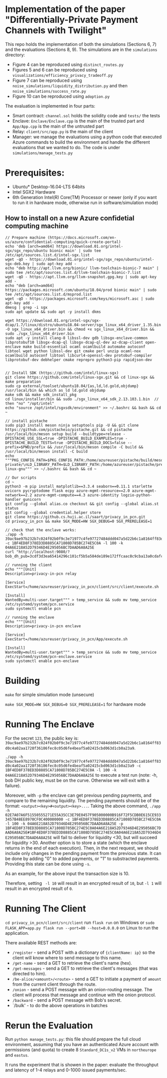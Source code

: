 # Implementation of the paper "Differentially-Private Payment Channels with Twilight"
This repo holds the implementation of both the simulations (Sections 6, 7) and the evaluations (Sections 8, 9).
The simulations are in the `simulations` directory:
* Figure 4 can be reproduced using `distinct_routes.py`
* Figures 5 and 6 can be reproduced using `visualizations/efficiency_privacy_tradeoff.py`
* Figure 7 can be reproduced using `noise_simulations/liquidity_distribution.py` and then `noise_simulations/success_rate.py`
* Figure 10 can be reproduced using `adoption.py`

The evaluation is implemented in four parts: 
* Smart contract: `channel.sol` holds the solidity code and `tests/` the tests
* Enclave: `Enclave/Enclave.cpp` is the main of the trusted part and `App/App.cpp` is the main of the untrusted part
* Relay: `client/src/app.py` is the main of the client
* Manager: we manage the evaluations using a python code that executed Azure commands to build the environment and handle the different evaluations that we wanted to do. The code is under `simulations/manage_tests.py`

# Prerequisites:
* Ubuntu* Desktop-16.04-LTS 64bits
* Intel SGX2 Hardware
* 6th Generation Intel(R) Core(TM) Processor or newer (only if you want to run it in hardware mode, otherwise run in software/simulation mode)
## How to install on a new Azure confidetial computing machine
```
// Prepare machine (https://docs.microsoft.com/en-us/azure/confidential-computing/quick-create-portal)
echo 'deb [arch=amd64] https://download.01.org/intel-sgx/sgx_repo/ubuntu bionic main' | sudo tee /etc/apt/sources.list.d/intel-sgx.list
wget -qO - https://download.01.org/intel-sgx/sgx_repo/ubuntu/intel-sgx-deb.key | sudo apt-key add -
echo "deb http://apt.llvm.org/bionic/ llvm-toolchain-bionic-7 main" | sudo tee /etc/apt/sources.list.d/llvm-toolchain-bionic-7.list
wget -qO - https://apt.llvm.org/llvm-snapshot.gpg.key | sudo apt-key add -
echo "deb [arch=amd64] https://packages.microsoft.com/ubuntu/18.04/prod bionic main" | sudo tee /etc/apt/sources.list.d/msprod.list
wget -qO - https://packages.microsoft.com/keys/microsoft.asc | sudo apt-key add -
dmesg | grep -i sgx
sudo apt update && sudo apt -y install dkms

wget https://download.01.org/intel-sgx/sgx-dcap/1.7/linux/distro/ubuntu18.04-server/sgx_linux_x64_driver_1.35.bin -O sgx_linux_x64_driver.bin && chmod +x sgx_linux_x64_driver.bin && sudo ./sgx_linux_x64_driver.bin 
sudo apt -y install clang-8 libssl-dev gdb libsgx-enclave-common libprotobuf10 libsgx-dcap-ql libsgx-dcap-ql-dev az-dcap-client open-enclave make build-essential ocaml ocamlbuild automake autoconf libtool wget python libssl-dev git cmake perl unzip ocaml-nox ocamlbuild autoconf libtool libcurl4-openssl-dev protobuf-compiler libprotobuf-dev debhelper cmake reprepro python3-pip rapidjson-dev


// Install SDK (https://github.com/intel/linux-sgx)
git clone https://github.com/intel/linux-sgx.git && cd linux-sgx && make preparation
sudo cp external/toolset/ubuntu18.04/{as,ld,ld.gold,objdump} /usr/local/bin && which as ld ld.gold objdump
make sdk && make sdk_install_pkg
cd linux/installer/bin && sudo ./sgx_linux_x64_sdk_2.13.103.1.bin  // then "no" "/opt/intel"
echo "source /opt/intel/sgxsdk/environment" >> ~/.bashrc && bash && cd ~

// install pistache
sudo pip3 install meson ninja setuptools pip -U && git clone https://github.com/pistacheio/pistache.git && cd pistache
/usr/local/bin/meson setup build --buildtype=release -DPISTACHE_USE_SSL=true -DPISTACHE_BUILD_EXAMPLES=true -DPISTACHE_BUILD_TESTS=true -DPISTACHE_BUILD_DOCS=false --prefix=$PWD/prefix && /usr/local/bin/meson compile -C build && /usr/local/bin/meson install -C build
echo """PKG_CONFIG_PATH=$PKG_CONFIG_PATH:/home/azureuser/pistache/build/meson-private/\nLD_LIBRARY_PATH=$LD_LIBRARY_PATH:/home/azureuser/pistache/prefix/lib/x86_64-linux-gnu""" >> ~/.bashrc && bash && cd ~

// Our scripts
cd ~
python3 -m pip install matplotlib==3.3.4 seaborn==0.11.1 starlette uvicorn pycryptodome flask ecpy azure-mgmt-resource==2.0 azure-mgmt-network==2.2 azure-mgmt-compute==4.3 azure-identity logzio-python-handler gunicorn
git config --global alias.co checkout && git config --global alias.st status
git config --global credential.helper store
git clone https://github.cs.huji.ac.il/saart/privacy_in_pcn.git
cd privacy_in_pcn && make SGX_MODE=HW SGX_DEBUG=0 SGX_PRERELEASE=1

// check that the enclave works:
./app -h 39ac9ae97b232b7c024f02b0f9c3e71977c4fe97727484ddd047a5d22b6c1a8164ff83d0c4a02aa1728f36186fec8c05d6fe4beaf5a02415cbd063d1cb0a23a9 -c 1BF4ED8F378ED3D8885CA71808D785BC274E5C0A -l 100 -k 04A6E218A52D79346D4E295056BC7DAAD6A8A25E
curl "http://localhost:9080/?bob_dh_pub=3cdf3d3ea65414296c101cf5b5a584de189e172ffcaac8c9cba13a0cdafc3d435cc25a8d6d4e74598d0b8a9c91113e56985f0f6ec2d7ded8b54612fde31eb7da&encrypted_given_ammount=cad91b154e4bd63a3d84b8de1f60b65dae299565&encrypted_key=d58b1482dce87cd6d8963696410b4e4b5fcf6b31&prev_liquidity=100"

// running the client
echo """[Unit]
Description=privacy-in-pcn relay

[Service]
ExecStart=/home/azureuser/privacy_in_pcn/client/src/client/execute.sh

[Install]
WantedBy=multi-user.target""" > temp_service && sudo mv temp_service /etc/systemd/system/pcn.service
sudo systemctl enable pcn

// running the enclave
echo """[Unit]
Description=privacy-in-pcn enclave

[Service]
ExecStart=/home/azureuser/privacy_in_pcn/App/execute.sh

[Install]
WantedBy=multi-user.target""" > temp_service && sudo mv temp_service /etc/systemd/system/pcn-enclave.service
sudo systemctl enable pcn-enclave
```

# Building
`make` for simple simulation mode (unsecure)

`make SGX_MODE=HW SGX_DEBUG=0 SGX_PRERELEASE=1` for hardware mode

# Running The Enclave
For the secret `123`, the public key is: `39ac9ae97b232b7c024f02b0f9c3e71977c4fe97727484ddd047a5d22b6c1a8164ff83d0c4a02aa1728f36186fec8c05d6fe4beaf5a02415cbd063d1cb0a23a9`.

`./app -h 39ac9ae97b232b7c024f02b0f9c3e71977c4fe97727484ddd047a5d22b6c1a8164ff83d0c4a02aa1728f36186fec8c05d6fe4beaf5a02415cbd063d1cb0a23a9 -c 1BF4ED8F378ED3D8885CA71808D785BC274E5C0A -l 100 -k 04A6E218A52D79346D4E295056BC7DAAD6A8A25E` to execute a test run (note: -h, bob DH public key, must be on the curve. Otherwise we will exit with a failure).

Moreover, with `-p` the enclave can get previous pending payments, and compare to the remaining liquidity. The pending payments should be of the format: `<output><key>#<output><key>...`. Taking the above command, `./app -h 02E7A07A6F51550555271E55A35CC3E79E0457F905000000B916F72F5CDB0E615CE9333457B48EE8970CF0C400000000 -c 1BF4ED8F378ED3D8885CA71808D785BC274E5C0A -l 100 -k 04A6E218A52D79346D4E295056BC7DAAD6A8A25E -p 1BF4ED8F378ED3D8885CA71808D785BC274E5C0A04A6E218A52D79346D4E295056BC7DAAD6A8A25E#1BF4ED8F378ED3D8885CA71808D785BC274E5C0A04A6E218A52D79346D4E295056BC7DAAD6A8A25E` will fail to deliver for liquidity <30, but will succeed for liquidity >30.
Another option is to store a state (which the enclave returns in the end of each execution). Then, in the next request, we should include only changes in the pending payment from the previous state. It can be done by adding "0" to added payments, or "1" to substracted payments. Providing this state can be done using `-s`.

As an example, for the above input the transaction size is 10.

Therefore, setting ` -l 10` will result in an encrypted result of `10`, but `-l 1` will result in an encrypted result of `0`.

# Running The Client
`cd privacy_in_pcn/client/src/client` run `flask run` on Windows or `sudo FLASK_APP=app.py flask run --port=80 --host=0.0.0.0` on Linux to run the application.

There available REST methods are:
* `/register` - send a POST with a dictionary of `{clientName: ip}` so the client will know where to send message to this name.
* `/get-name` - send a GET to retrieve the client's name (hex).
* `/get-messages` - send a GET to retrieve the client's messages (that was directed to him).
* `/be-alice/<amount>/<route>` - send a GET to initiate a payment of `amount` from the current client through the route.
* `/onion` - send a POST message with an onion-routing message. The client will process that message and continue with the onion protocol.
* `/backward` - send a POST message with Bob's secret. 
* `/bulk' - to do the above operations in batches

# Rerun the Evaluation
Run `python manage_tests.py`:
this file should prepare the full cloud environment, assuming that you have an authenticated Azure account with permissions (and quota) to create 8 `Standard_DC1s_v2` VMs in `northeurope` and `eastus`.

It runs the experiment that is showen in the paper: evaluate the throughput and latency of 1-4 relays and 0-1000 issued payments/sec.